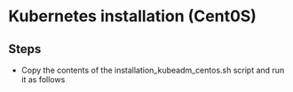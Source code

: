 # Kubernetes installation (Cent0S)

## Steps

 * Copy the contents of the installation_kubeadm_centos.sh script and run it as follows

